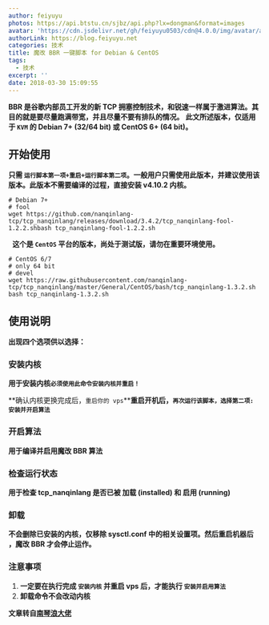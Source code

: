 ```yaml
---
author: feiyuyu
photos: https://api.btstu.cn/sjbz/api.php?lx=dongman&format=images
avatar: 'https://cdn.jsdelivr.net/gh/feiyuyu0503/cdn@4.0.0/img/avatar/avater.jpg'
authorLink: https://blog.feiyuyu.net
categories: 技术
title: 魔改 BBR 一键脚本 for Debian & CentOS
tags:
  - 技术
excerpt: ''
date: 2018-03-30 15:09:55
---
```


 **BBR 是谷歌内部员工开发的新 TCP 拥塞控制技术，和锐速一样属于激进算法。其目的就是要尽量跑满带宽，并且尽量不要有排队的情况。** **此文所述版本，仅适用于 `KVM` 的 Debian 7+ (32/64 bit) 或 CentOS 6+ (64 bit)。**

开始使用
----

****只需 `运行脚本第一项+重启+运行脚本第二项`。一般用户只需使用此版本，并建议使用该版本。此版本不需要编译的过程，直接安装 v4.10.2 内核。****

    # Debian 7+
    # fool
    wget https://github.com/nanqinlang-tcp/tcp_nanqinlang/releases/download/3.4.2/tcp_nanqinlang-fool-1.2.2.shbash tcp_nanqinlang-fool-1.2.2.sh

  **这个是 `CentOS` 平台的版本，尚处于测试版，请勿在重要环境使用。**

    # CentOS 6/7
    # only 64 bit
    # devel
    wget https://raw.githubusercontent.com/nanqinlang-tcp/tcp_nanqinlang/master/General/CentOS/bash/tcp_nanqinlang-1.3.2.sh
    bash tcp_nanqinlang-1.3.2.sh

使用说明
----

**出现四个选项供以选择：**

### 安装内核

**用于安装内核`必须使用此命令安装内核并重启！`**

**确认内核更换完成后，`重启你的 vps`****重启开机后，`再次运行该脚本，选择第二项: 安装并开启算法`**

### **开启算法**

**用于编译并启用魔改 BBR 算法**

### 检查运行状态

**用于检查 tcp\_nanqinlang 是否已被 加载 (installed) 和 启用 (running)**

### 卸载

**不会删除已安装的内核，仅移除 sysctl.conf 中的相关设置项。然后重启机器后** **，魔改 BBR 才会停止运作。**

### 注意事项

1.  **一定要在执行完成 `安装内核` 并重启 vps 后，才能执行 `安装并启用算法`**
2.  **卸载命令不会改动内核**

**文章转自[南琴浪大佬](https://sometimesnaive.org)**

